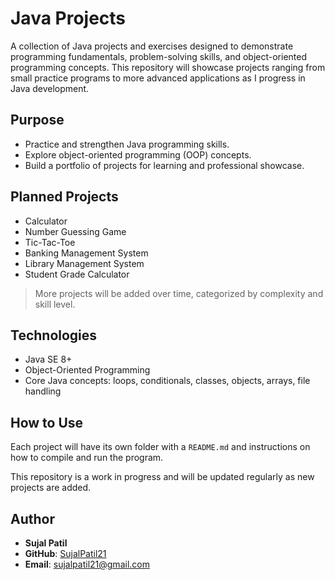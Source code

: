 # Java Projects

A collection of Java projects and exercises designed to demonstrate programming fundamentals, problem-solving skills, and object-oriented programming concepts. This repository will showcase projects ranging from small practice programs to more advanced applications as I progress in Java development.

## Purpose

- Practice and strengthen Java programming skills.
- Explore object-oriented programming (OOP) concepts.
- Build a portfolio of projects for learning and professional showcase.

## Planned Projects

- Calculator
- Number Guessing Game
- Tic-Tac-Toe
- Banking Management System
- Library Management System
- Student Grade Calculator

> More projects will be added over time, categorized by complexity and skill level.

## Technologies

- Java SE 8+
- Object-Oriented Programming
- Core Java concepts: loops, conditionals, classes, objects, arrays, file handling

## How to Use

Each project will have its own folder with a `README.md` and instructions on how to compile and run the program.  

This repository is a work in progress and will be updated regularly as new projects are added.

## Author
- **Sujal Patil**  
- **GitHub**: [SujalPatil21](https://github.com/SujalPatil21)  
- **Email**: sujalpatil21@gmail.com  

